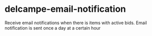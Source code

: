 # delcampe-email-notification
Receive email notifications when there is items with active bids.
Email notification is sent once a day at a certain hour
